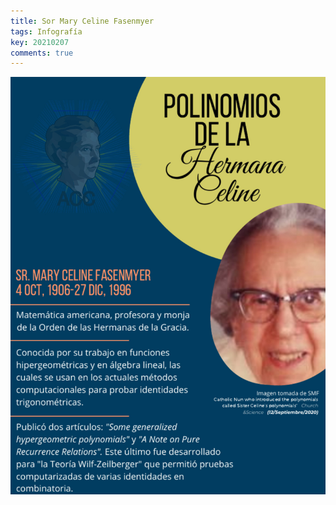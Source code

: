 ```yaml
---
title: Sor Mary Celine Fasenmyer
tags: Infografía
key: 20210207
comments: true
---
```


![Mary Celine](https://raw.githubusercontent.com/A-C-C-Guadalupe-Ortiz-De-Landazuri/-A-C-C-Guadalupe-Ortiz-De-Landazuri.github.io/master/infografias/poster1.jpg)

